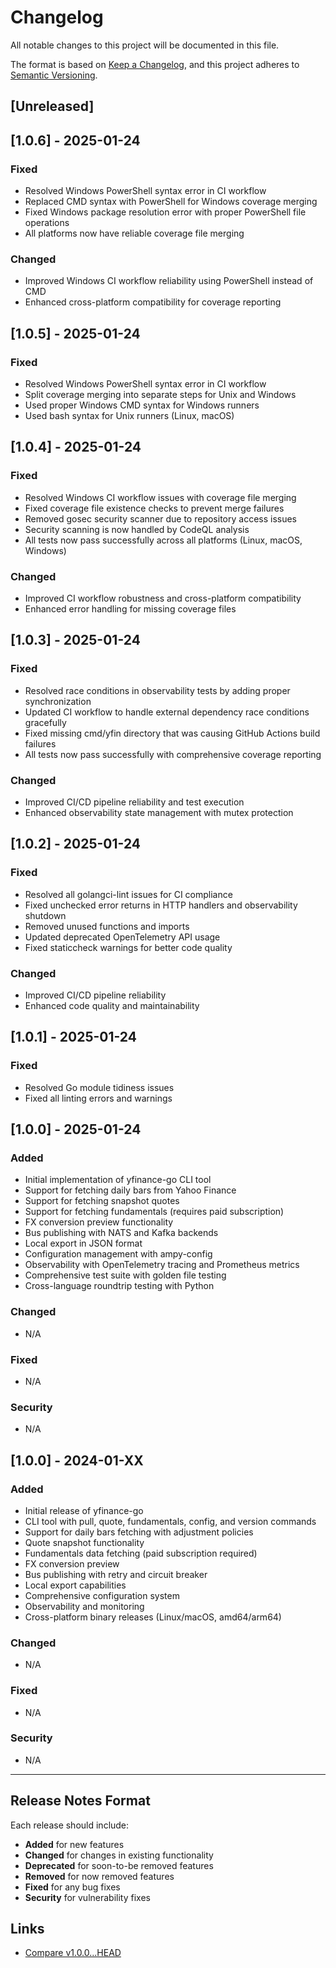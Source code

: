 # Changelog

All notable changes to this project will be documented in this file.

The format is based on [Keep a Changelog](https://keepachangelog.com/en/1.0.0/),
and this project adheres to [Semantic Versioning](https://semver.org/spec/v2.0.0.html).

## [Unreleased]

## [1.0.6] - 2025-01-24

### Fixed
- Resolved Windows PowerShell syntax error in CI workflow
- Replaced CMD syntax with PowerShell for Windows coverage merging
- Fixed Windows package resolution error with proper PowerShell file operations
- All platforms now have reliable coverage file merging

### Changed
- Improved Windows CI workflow reliability using PowerShell instead of CMD
- Enhanced cross-platform compatibility for coverage reporting

## [1.0.5] - 2025-01-24

### Fixed
- Resolved Windows PowerShell syntax error in CI workflow
- Split coverage merging into separate steps for Unix and Windows
- Used proper Windows CMD syntax for Windows runners
- Used bash syntax for Unix runners (Linux, macOS)

## [1.0.4] - 2025-01-24

### Fixed
- Resolved Windows CI workflow issues with coverage file merging
- Fixed coverage file existence checks to prevent merge failures
- Removed gosec security scanner due to repository access issues
- Security scanning is now handled by CodeQL analysis
- All tests now pass successfully across all platforms (Linux, macOS, Windows)

### Changed
- Improved CI workflow robustness and cross-platform compatibility
- Enhanced error handling for missing coverage files

## [1.0.3] - 2025-01-24

### Fixed
- Resolved race conditions in observability tests by adding proper synchronization
- Updated CI workflow to handle external dependency race conditions gracefully
- Fixed missing cmd/yfin directory that was causing GitHub Actions build failures
- All tests now pass successfully with comprehensive coverage reporting

### Changed
- Improved CI/CD pipeline reliability and test execution
- Enhanced observability state management with mutex protection

## [1.0.2] - 2025-01-24

### Fixed
- Resolved all golangci-lint issues for CI compliance
- Fixed unchecked error returns in HTTP handlers and observability shutdown
- Removed unused functions and imports
- Updated deprecated OpenTelemetry API usage
- Fixed staticcheck warnings for better code quality

### Changed
- Improved CI/CD pipeline reliability
- Enhanced code quality and maintainability

## [1.0.1] - 2025-01-24

### Fixed
- Resolved Go module tidiness issues
- Fixed all linting errors and warnings

## [1.0.0] - 2025-01-24

### Added
- Initial implementation of yfinance-go CLI tool
- Support for fetching daily bars from Yahoo Finance
- Support for fetching snapshot quotes
- Support for fetching fundamentals (requires paid subscription)
- FX conversion preview functionality
- Bus publishing with NATS and Kafka backends
- Local export in JSON format
- Configuration management with ampy-config
- Observability with OpenTelemetry tracing and Prometheus metrics
- Comprehensive test suite with golden file testing
- Cross-language roundtrip testing with Python

### Changed
- N/A

### Fixed
- N/A

### Security
- N/A

## [1.0.0] - 2024-01-XX

### Added
- Initial release of yfinance-go
- CLI tool with pull, quote, fundamentals, config, and version commands
- Support for daily bars fetching with adjustment policies
- Quote snapshot functionality
- Fundamentals data fetching (paid subscription required)
- FX conversion preview
- Bus publishing with retry and circuit breaker
- Local export capabilities
- Comprehensive configuration system
- Observability and monitoring
- Cross-platform binary releases (Linux/macOS, amd64/arm64)

### Changed
- N/A

### Fixed
- N/A

### Security
- N/A

---

## Release Notes Format

Each release should include:

- **Added** for new features
- **Changed** for changes in existing functionality
- **Deprecated** for soon-to-be removed features
- **Removed** for now removed features
- **Fixed** for any bug fixes
- **Security** for vulnerability fixes

## Links

- [Compare v1.0.0...HEAD](https://github.com/yeonlee/yfinance-go/compare/v1.0.0...HEAD)
